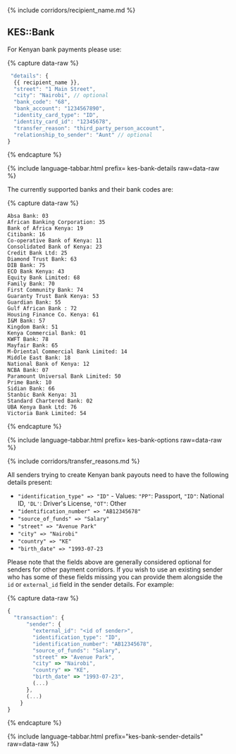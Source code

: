 {% include corridors/recipient_name.md %}

## KES::Bank

For Kenyan bank payments please use:

{% capture data-raw %}
```javascript
 "details": {
  {{ recipient_name }},
  "street": "1 Main Street",
  "city": "Nairobi", // optional
  "bank_code": "68",
  "bank_account": "1234567890",
  "identity_card_type": "ID",
  "identity_card_id": "12345678",
  "transfer_reason": "third_party_person_account",
  "relationship_to_sender": "Aunt" // optional
}
```
{% endcapture %}

{% include language-tabbar.html prefix= kes-bank-details  raw=data-raw %}

The currently supported banks and their bank codes are:

{% capture data-raw %}
```
Absa Bank: 03
African Banking Corporation: 35
Bank of Africa Kenya: 19
Citibank: 16
Co-operative Bank of Kenya: 11
Consolidated Bank of Kenya: 23
Credit Bank Ltd: 25
Diamond Trust Bank: 63
DIB Bank: 75
ECO Bank Kenya: 43
Equity Bank Limited: 68
Family Bank: 70
First Community Bank: 74
Guaranty Trust Bank Kenya: 53
Guardian Bank: 55
Gulf African Bank : 72
Housing Finance Co. Kenya: 61
I&M Bank: 57
Kingdom Bank: 51
Kenya Commercial Bank: 01
KWFT Bank: 78
Mayfair Bank: 65
M-Oriental Commercial Bank Limited: 14
Middle East Bank: 18
National Bank of Kenya: 12
NCBA Bank: 07
Paramount Universal Bank Limited: 50
Prime Bank: 10
Sidian Bank: 66
Stanbic Bank Kenya: 31
Standard Chartered Bank: 02
UBA Kenya Bank Ltd: 76
Victoria Bank Limited: 54
```
{% endcapture %}

{% include language-tabbar.html prefix= kes-bank-options  raw=data-raw %}

{% include corridors/transfer_reasons.md %}

All senders trying to create Kenyan bank payouts need to have the following details present:
- `"identification_type" => "ID"` - Values: `"PP"`: Passport, `"ID"`: National ID, `'DL'`: Driver's License, `"OT"`: Other
- `"identification_number" => "AB12345678"`
- `"source_of_funds" => "Salary"`
- `"street" => "Avenue Park"`
- `"city" => "Nairobi"`
- `"country" => "KE"`
- `"birth_date" => "1993-07-23`

Please note that the fields above are generally considered optional for senders for other payment corridors. If you wish to use an existing sender who has some of these fields missing you can provide them alongside the `id` or `external_id` field in the sender details. For example:

{% capture data-raw %}
```javascript
{
  "transaction": {
      "sender": {
        "external_id": "<id of sender>",
        "identification_type": "ID",
        "identification_number": "AB12345678",
        "source_of_funds": "Salary",
        "street" => "Avenue Park",
        "city" => "Nairobi",
        "country" => "KE",
        "birth_date" => "1993-07-23",
        (...)
      },
      (...)
    }
}
```
{% endcapture %}

{% include language-tabbar.html prefix="kes-bank-sender-details" raw=data-raw %}